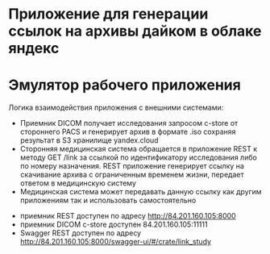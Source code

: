 # Приложение для генерации ссылок на архивы дайком в облаке яндекс
# Эмулятор рабочего приложения

Логика взаимодействия приложения с внешними системами:
- Приемник DICOM получает исследования запросом c-store от стороннего PACS и генерирует архив в формате .iso сохраняя результат в S3 хранилище yandex.cloud
- Сторонняя медицинская  система обращается в приложение REST к методу GET /link за ссылкой по идентификатору исследования либо по номеру назначения. REST приложение генерирует ссылку на скачивание архива с ограниченным временем жизни, передает ответом в медицинскую систему
- Медицинская система может передавать данную ссылку как другим приложениям так и использовать  самостоятельно

* приемник REST доступен по адресу http://84.201.160.105:8000
* приемник DICOM c-store доступен 84.201.160.105:11111
* Swagger REST доступен по адресу http://84.201.160.105:8000/swagger-ui/#/crate/link_study
